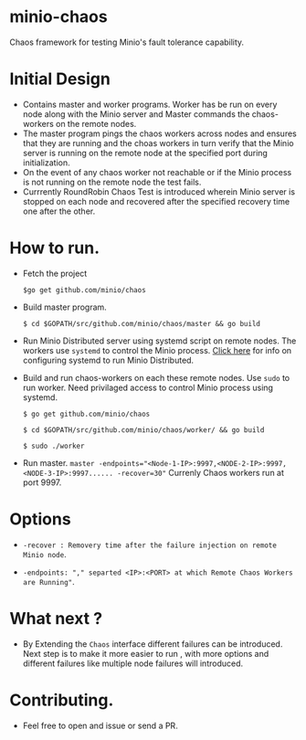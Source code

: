 # minio-chaos
Chaos framework for testing Minio's fault tolerance capability.


# Initial Design 

 - Contains master and worker programs. Worker has be run on every node along with the Minio server and 
   Master commands the chaos-workers on the remote nodes.
 - The master program pings the chaos workers across nodes and ensures
   that they are running and the choas workers in turn verify that the Minio
   server is running on the remote node at the specified port during initialization.
 - On the event of any chaos worker not reachable or if the Minio
   process is not running on the remote node the test fails.
 - Currrently RoundRobin Chaos Test is introduced wherein Minio server is
   stopped on each node and recovered after the specified recovery time one after the other.
   
# How to run. 

- Fetch the project 

  `$go get github.com/minio/chaos` 
- Build master program.

  `$ cd $GOPATH/src/github.com/minio/chaos/master && go build`
- Run Minio Distributed server using systemd script on remote nodes. 
  The workers use `systemd` to control the Minio process. [Click here](https://github.com/minio/minio/tree/master/dist/linux-systemd/distributed) for info on configuring systemd to run Minio Distributed.
- Build and run chaos-workers on each these remote nodes. Use `sudo` to run worker. 
  Need privilaged access to control Minio process using systemd.
  
  `$ go get github.com/minio/chaos`
  
  `$ cd $GOPATH/src/github.com/minio/chaos/worker/ && go build`
  
  `$ sudo ./worker`
- Run master. 
  `master -endpoints="<Node-1-IP>:9997,<NODE-2-IP>:9997,<NODE-3-IP>:9997...... -recover=30"`
   Currenly Chaos workers run at port 9997.
   
  
  

# Options

- `-recover : Removery time after the failure injection on remote Minio node`.

- `-endpoints: "," separted <IP>:<PORT> at which Remote Chaos Workers are Running"`.


# What next ?

- By Extending the `Chaos` interface different failures can be introduced. Next step is to make it more easier to run 
  , with more options and different failures like multiple node failures will introduced.
  
# Contributing. 

- Feel free to open and issue or send a PR.


